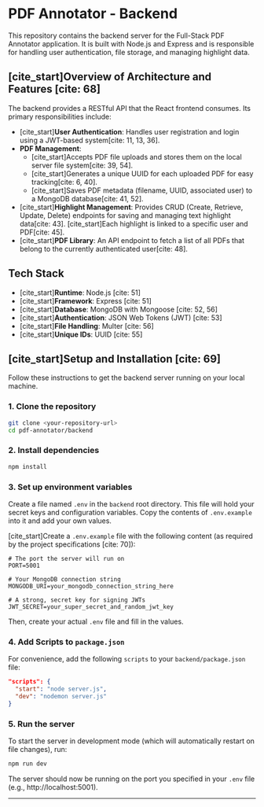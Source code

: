 # PDF Annotator - Backend

This repository contains the backend server for the Full-Stack PDF Annotator application. It is built with Node.js and Express and is responsible for handling user authentication, file storage, and managing highlight data.

## [cite_start]Overview of Architecture and Features [cite: 68]

The backend provides a RESTful API that the React frontend consumes. Its primary responsibilities include:

* [cite_start]**User Authentication**: Handles user registration and login using a JWT-based system[cite: 11, 13, 36].
* **PDF Management**:
    * [cite_start]Accepts PDF file uploads and stores them on the local server file system[cite: 39, 54].
    * [cite_start]Generates a unique UUID for each uploaded PDF for easy tracking[cite: 6, 40].
    * [cite_start]Saves PDF metadata (filename, UUID, associated user) to a MongoDB database[cite: 41, 52].
* [cite_start]**Highlight Management**: Provides CRUD (Create, Retrieve, Update, Delete) endpoints for saving and managing text highlight data[cite: 43]. [cite_start]Each highlight is linked to a specific user and PDF[cite: 45].
* [cite_start]**PDF Library**: An API endpoint to fetch a list of all PDFs that belong to the currently authenticated user[cite: 48].

## Tech Stack

* [cite_start]**Runtime**: Node.js [cite: 51]
* [cite_start]**Framework**: Express [cite: 51]
* [cite_start]**Database**: MongoDB with Mongoose [cite: 52, 56]
* [cite_start]**Authentication**: JSON Web Tokens (JWT) [cite: 53]
* [cite_start]**File Handling**: Multer [cite: 56]
* [cite_start]**Unique IDs**: UUID [cite: 55]

## [cite_start]Setup and Installation [cite: 69]

Follow these instructions to get the backend server running on your local machine.

### **1. Clone the repository**

```bash
git clone <your-repository-url>
cd pdf-annotator/backend
```

### **2. Install dependencies**

```bash
npm install
```

### **3. Set up environment variables**

Create a file named `.env` in the `backend` root directory. This file will hold your secret keys and configuration variables. Copy the contents of `.env.example` into it and add your own values.

[cite_start]Create a `.env.example` file with the following content (as required by the project specifications [cite: 70]):

```env
# The port the server will run on
PORT=5001

# Your MongoDB connection string
MONGODB_URI=your_mongodb_connection_string_here

# A strong, secret key for signing JWTs
JWT_SECRET=your_super_secret_and_random_jwt_key
```

Then, create your actual `.env` file and fill in the values.

### **4. Add Scripts to `package.json`**

For convenience, add the following `scripts` to your `backend/package.json` file:

```json
"scripts": {
  "start": "node server.js",
  "dev": "nodemon server.js"
}
```

### **5. Run the server**

To start the server in development mode (which will automatically restart on file changes), run:

```bash
npm run dev
```

The server should now be running on the port you specified in your `.env` file (e.g., http://localhost:5001).

---